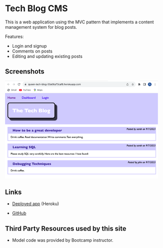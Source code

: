 # Tech Blog CMS

This is a web application using the MVC pattern that implements
a content management system for blog posts.

Features:

* Login and signup 
* Comments on posts
* Editing and updating existing posts

## Screenshots

![A screenshot of the blog tool in use](./Screenshot%202023-09-07%20at%202.53.54%20PM.png)

## Links

* [Deployed app](https://queen-tech-blog-53a06a73caf8.herokuapp.com/) (Heroku)

* [GitHub](https://github.com/queendoescode/tech-blog)

## Third Party Resources used by this site

* Model code was provided by Bootcamp instructor.

